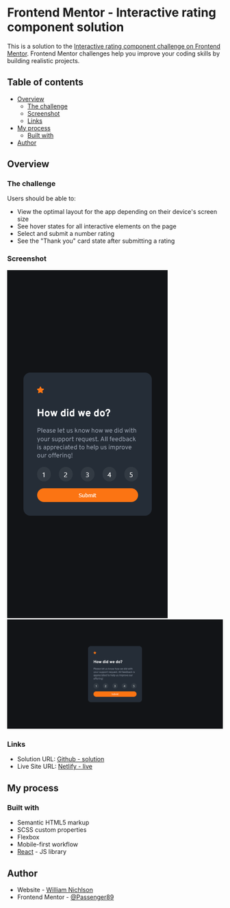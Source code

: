 # Frontend Mentor - Interactive rating component solution

This is a solution to the [Interactive rating component challenge on Frontend Mentor](https://www.frontendmentor.io/challenges/interactive-rating-component-koxpeBUmI). Frontend Mentor challenges help you improve your coding skills by building realistic projects.

## Table of contents

- [Overview](#overview)
  - [The challenge](#the-challenge)
  - [Screenshot](#screenshot)
  - [Links](#links)
- [My process](#my-process)
  - [Built with](#built-with)
- [Author](#author)

## Overview

### The challenge

Users should be able to:

- View the optimal layout for the app depending on their device's screen size
- See hover states for all interactive elements on the page
- Select and submit a number rating
- See the "Thank you" card state after submitting a rating

### Screenshot

![Desktop](./screenshot-desktop.png)
![Mobile](./screenshot-mobile.png)

### Links

- Solution URL: [Github - solution](https://github.com/Passenger89/interactive-component)
- Live Site URL: [Netlify - live](https://feminteractivecomponent.netlify.app)

## My process

### Built with

- Semantic HTML5 markup
- SCSS custom properties
- Flexbox
- Mobile-first workflow
- [React](https://reactjs.org/) - JS library

## Author

- Website - [William Nichlson](https://williamnicholson.netlify.app)
- Frontend Mentor - [@Passenger89](https://www.frontendmentor.io/profile/Passenger89)
